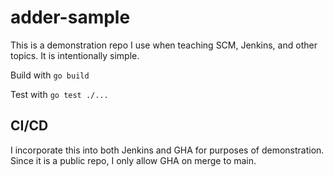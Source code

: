 # adder-sample
This is a demonstration repo I use when teaching SCM, Jenkins, and other topics. It is intentionally simple.

Build with
`go build`

Test with
`go test ./...`

## CI/CD

I incorporate this into both Jenkins and GHA for purposes of demonstration. Since it is a public repo, I only allow GHA on merge to main.
